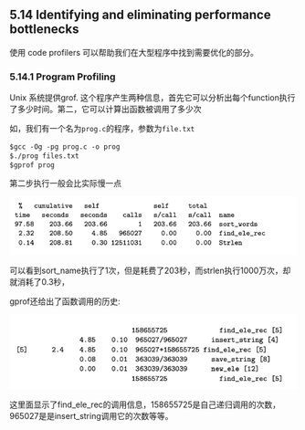 ## 5.14 Identifying and eliminating performance bottlenecks

使用 code profilers 可以帮助我们在大型程序中找到需要优化的部分。

### 5.14.1 Program Profiling

Unix 系统提供grof. 这个程序产生两种信息，首先它可以分析出每个function执行了多少时间。第二，它可以计算出函数被调用了多少次

如，我们有一个名为`prog.c`的程序，参数为`file.txt`

    $gcc -Og -pg prog.c -o prog
    $./prog files.txt
    $gprof prog

第二步执行一般会比实际慢一点

![](./gprof1.png)

可以看到sort_name执行了1次，但是耗费了203秒，而strlen执行1000万次，却就消耗了0.3秒，

gprof还给出了函数调用的历史:

![](./gprof2.png)

这里面显示了find_ele_rec的调用信息，158655725是自己递归调用的次数，965027是是insert_string调用它的次数等等。




